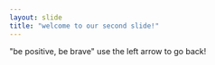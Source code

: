 ```yaml
---
layout: slide
title: "welcome to our second slide!"
---
```

"be positive, be brave"
use the left arrow to go back!
